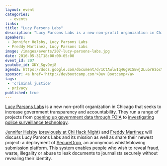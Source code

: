 ```yaml
---
layout: event
categories: 
  - events
links:
title: "Lucy Parsons Labs"
description: "Lucy Parsons Labs is a new non-profit organization in Chicago that seeks to increase government transparency and accountability. They run a range of projects from opening up government data through FOIA to investigating police surveillance technology. Jennifer Helsby and Freddy Martinez will discuss Lucy Parsons Labs and its mission as well as share their newest project: a deployment of SecureDrop."
speakers:
 - Jennifer Helsby, Lucy Parsons Labs
 - Freddy Martinez, Lucy Parsons Labs
image: /images/events/207-lucy-parsons-labs.jpg
date: 2016-05-31T18:00:00-05:00
event_id: 207
youtube_id: XKY_Sgv9ej8
agenda: https://docs.google.com/document/d/1CtAwlwIq46g9ISEwj2LuorWzoctDVA0aCPPJQx59FhA/edit
sponsor: <a href='http://devbootcamp.com'>Dev Bootcamp</a>
tags: 
 - 'criminal justice'
 - privacy
published: true
---
```


[Lucy Parsons Labs](https://lucyparsonslabs.com) is a new non-profit organization in Chicago that seeks to increase government transparency and accountability. They run a range of projects from [opening up government data through FOIA](https://www.muckrock.com/project/opening-the-chicago-surveillance-fund-25/) to [investigating police surveillance technology](https://redshiftzero.github.io/policesurveillance/).

[Jennifer Helsby](https://twitter.com/redshiftzero) ([previously at Chi Hack Night](https://chihacknight.org/events/2015/11/10/cryptoparty-digital-security-for-everyone.html)) and [Freddy Martinez](https://github.com/freddymartinez9) will discuss Lucy Parsons Labs and its mission as well as share their newest project: a deployment of [SecureDrop](https://lucyparsonslabs.com/securedrop), an anonymous whistleblowing submission platform. This system enables people who wish to reveal fraud, waste, illegality or abuse to leak documents to journalists securely without revealing their identity.